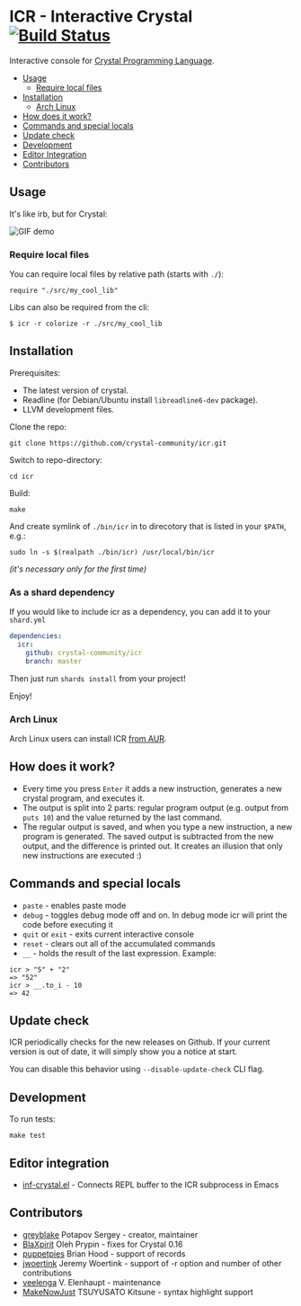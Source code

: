 # ICR - Interactive Crystal [![Build Status](https://travis-ci.org/crystal-community/icr.svg?branch=master)](https://travis-ci.org/crystal-community/icr)

Interactive console for [Crystal Programming Language](http://crystal-lang.org/).

* [Usage](#usage)
  * [Require local files](#require-local-files)
* [Installation](#installation)
  * [Arch Linux](#arch-linux)
* [How does it work?](#how-does-it-work)
* [Commands and special locals](#commands-and-special-locals)
* [Update check](#update-check)
* [Development](#development)
* [Editor Integration](#editor-integration)
* [Contributors](#contributors)

## Usage

It's like irb, but for Crystal:

![GIF demo](https://raw.githubusercontent.com/crystal-community/icr/master/demo/demo.gif)

### Require local files
You can require local files by relative path (starts with `./`):
```
require "./src/my_cool_lib"
```

Libs can also be required from the cli:

```
$ icr -r colorize -r ./src/my_cool_lib
```

## Installation
Prerequisites:
* The latest version of crystal.
* Readline (for Debian/Ubuntu install `libreadline6-dev` package).
* LLVM development files.

Clone the repo:
```
git clone https://github.com/crystal-community/icr.git
```
Switch to repo-directory:
```
cd icr
```
Build:
```
make
```
And create symlink of `./bin/icr` in to direcotory that is listed in your `$PATH`, e.g.:
```
sudo ln -s $(realpath ./bin/icr) /usr/local/bin/icr
```
_(it's necessary only for the first time)_

### As a shard dependency

If you would like to include icr as a dependency, you can add it to your `shard.yml`

```yml
dependencies:
  icr:
    github: crystal-community/icr
    branch: master
```

Then just run `shards install` from your project!

Enjoy!


### Arch Linux

Arch Linux users can install ICR [from AUR](https://aur.archlinux.org/packages/crystal-icr/).


## How does it work?
* Every time you press `Enter` it adds a new instruction, generates a new crystal program, and executes it.
* The output is split into 2 parts: regular program output (e.g. output from `puts 10`) and the value returned by the last command.
* The regular output is saved, and when you type a new instruction, a new program is generated. The saved output is subtracted from the new output, and the difference is printed out. It creates an illusion that only new instructions are executed :)

## Commands and special locals

* `paste` - enables paste mode
* `debug` - toggles debug mode off and on. In debug mode icr will print the code before executing it
* `quit` or `exit` - exits current interactive console
* `reset` - clears out all of the accumulated commands
* `__` - holds the result of the last expression. Example:

```crystal
icr > "5" + "2"
=> "52"
icr > __.to_i - 10
=> 42

```

## Update check

ICR periodically checks for the new releases on Github. If your current version is out of date, it will simply show you a notice at start.

You can disable this behavior using `--disable-update-check` CLI flag.

## Development

To run tests:
```
make test
```

## Editor integration

 - [inf-crystal.el](https://github.com/brantou/inf-crystal.el) - Connects REPL buffer to the ICR subprocess in Emacs

## Contributors

- [greyblake](https://github.com/greyblake) Potapov Sergey - creator, maintainer
- [BlaXpirit](https://github.com/BlaXpirit) Oleh Prypin - fixes for Crystal 0.16
- [puppetpies](https://github.com/puppetpies) Brian Hood - support of records
- [jwoertink](https://github.com/jwoertink) Jeremy Woertink - support of -r option and number of other contributions
- [veelenga](https://github.com/veelenga) V. Elenhaupt - maintenance
- [MakeNowJust](https://github.com/MakeNowJust) TSUYUSATO Kitsune - syntax highlight support
